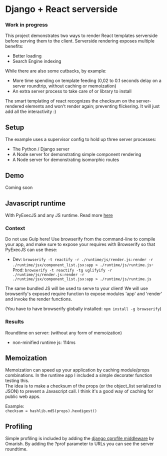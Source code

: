 # Django + React serverside

### Work in progress

This project demonstrates two ways to render React templates serverside before serving them to the client. Serverside rendering exposes multiple benefits:  
- Better loading  
- Search Engine indexing  

While there are also some cutbacks, by example:  
- More time spending on template feeding (0,02 to 0.1 seconds delay on a server roundtrip, without caching or memoization)  
- An extra server process to take care of or library to install
 
The smart templating of react recognizes the checksum on the server-rendered elements and won't render again; preventing flickering. It will just add all the interactivity :)

## Setup
The example uses a supervisor config to hold up three server processes:  
- The Python / Django server  
- A Node server for demonstrating simple component rendering  
- A Node server for demonstrating isomorphic routes  

## Demo
Coming soon

## Javascript runtime
With PyExecJS and any JS runtime. Read more [here](https://github.com/doloopwhile/PyExecJS)

### Context
Do not use Gulp here! Use browserify from the command-line to compile your app, and make sure to expose your requires with Browserify so that PyExecJS can use these:  
 - Dev:  `browserify -t reactify -r ./runtime/js/render.js:render -r ./runtime/jsx/component_list.jsx:app > ./runtime/js/runtime.js`- Prod: `browserify -t reactify -tg uglifyify -r ./runtime/js/render.js:render -r ./runtime/jsx/component_list.jsx:app > ./runtime/js/runtime.js`

The same bundled JS will be used to serve to your client! We will use browserify's exposed require function to expose modules 'app' and 'render' and invoke the render functions.

(You have to have browserify globally installed: `npm install -g browserify`)

### Results
Roundtime on server: (without any form of memoization)  
 - non-minified runtime js: 114ms

## Memoization
Memoization can speed up your application by caching module/props combinations. In the runtime app I included a simple decorater function testing this.  
The idea is to make a checksum of the props (or the object_list serialized to JSON) to prevent a Javascript call. I think it's a good way of caching for public web apps.

Example:  
`checksum = hashlib.md5(props).hexdigest()`

## Profiling
Simple profiling is included by adding the [django cprofile middleware](https://github.com/omarish/django-cprofile-middleware) by Omarish. By adding the ?prof parameter to URLs you can see the server roundtime.
